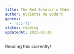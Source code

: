 ```yaml
---
title: The Red Scholar's Wake
author: Alliette de Bodard
genres:
  - 'sci-fi'
status: reading
updatedAt: 2023-02-20
---
```


Reading this currently!
